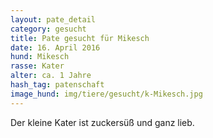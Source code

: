 ```yaml
---
layout: pate_detail
category: gesucht
title: Pate gesucht für Mikesch
date: 16. April 2016
hund: Mikesch
rasse: Kater
alter: ca. 1 Jahre
hash_tag: patenschaft
image_hund: img/tiere/gesucht/k-Mikesch.jpg
---
```


Der kleine Kater ist zuckersüß und ganz lieb.
